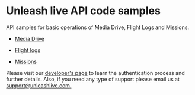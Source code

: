 # Unleash live API code samples 
API samples for basic operations of Media Drive, Flight Logs and Missions.

* [Media Drive](./javascript/media-drive/README.md)

* [Flight logs](./javascript/flights/README.md)

* [Missions](./javascript/mission/README.md)

Please visit our [developer's page](https://developer.unleashlive.com/) to learn the authentication process and further details. Also, if you need any type of support please email us at [support@unleashlive.com.](mailto:support@unleashlive.com)
